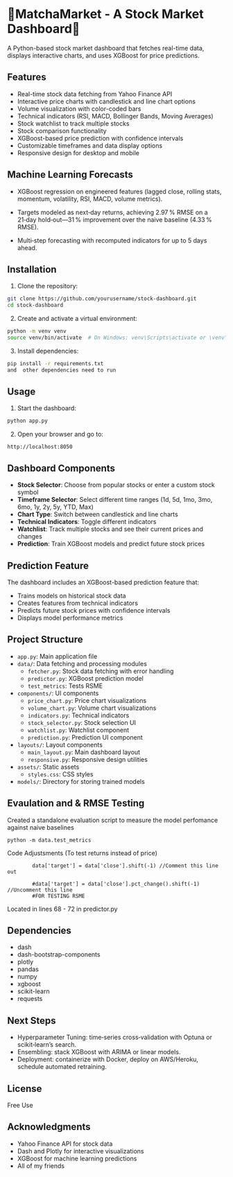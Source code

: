 # 🍵MatchaMarket - A Stock Market Dashboard🍵

A Python-based stock market dashboard that fetches real-time data, displays interactive charts, and uses XGBoost for price predictions.

## Features

- Real-time stock data fetching from Yahoo Finance API
- Interactive price charts with candlestick and line chart options
- Volume visualization with color-coded bars
- Technical indicators (RSI, MACD, Bollinger Bands, Moving Averages)
- Stock watchlist to track multiple stocks
- Stock comparison functionality
- XGBoost-based price prediction with confidence intervals
- Customizable timeframes and data display options
- Responsive design for desktop and mobile

## Machine Learning Forecasts
- XGBoost regression on engineered features (lagged close, rolling stats, momentum, volatility, RSI, MACD, volume metrics).

- Targets modeled as next‑day returns, achieving 2.97 % RMSE on a 21‑day hold‑out—31 % improvement over the naive baseline (4.33 % RMSE).

- Multi‑step forecasting with recomputed indicators for up to 5 days ahead.
  
## Installation

1. Clone the repository:
```bash
git clone https://github.com/yourusername/stock-dashboard.git
cd stock-dashboard
```

2. Create and activate a virtual environment:
```bash
python -m venv venv
source venv/bin/activate  # On Windows: venv\Scripts\activate or \venv\Scripts\Activate.ps1
```

3. Install dependencies:
```bash
pip install -r requirements.txt
and  other dependencies need to run
```

## Usage

1. Start the dashboard:
```bash
python app.py
```

2. Open your browser and go to:
```
http://localhost:8050 
```

## Dashboard Components

- **Stock Selector**: Choose from popular stocks or enter a custom stock symbol
- **Timeframe Selector**: Select different time ranges (1d, 5d, 1mo, 3mo, 6mo, 1y, 2y, 5y, YTD, Max)
- **Chart Type**: Switch between candlestick and line charts
- **Technical Indicators**: Toggle different indicators
- **Watchlist**: Track multiple stocks and see their current prices and changes
- **Prediction**: Train XGBoost models and predict future stock prices

## Prediction Feature

The dashboard includes an XGBoost-based prediction feature that:
- Trains models on historical stock data
- Creates features from technical indicators
- Predicts future stock prices with confidence intervals
- Displays model performance metrics

## Project Structure

- `app.py`: Main application file
- `data/`: Data fetching and processing modules
  - `fetcher.py`: Stock data fetching with error handling
  - `predictor.py`: XGBoost prediction model
  - `test_metrics`: Tests RSME 
- `components/`: UI components
  - `price_chart.py`: Price chart visualizations
  - `volume_chart.py`: Volume chart visualizations
  - `indicators.py`: Technical indicators
  - `stock_selector.py`: Stock selection UI
  - `watchlist.py`: Watchlist component
  - `prediction.py`: Prediction UI component
- `layouts/`: Layout components
  - `main_layout.py`: Main dashboard layout
  - `responsive.py`: Responsive design utilities
- `assets/`: Static assets
  - `styles.css`: CSS styles
- `models/`: Directory for storing trained models

## Evaulation and & RMSE Testing 
Created a standalone evaluation script to measure the model perfomance against naive baselines

```python -m data.test_metrics```

Code Adjustsments (To test returns instead of price)
```  # Target variable (next day's closing price)
        data['target'] = data['close'].shift(-1) //Comment this line out
        
        #data['target'] = data['close'].pct_change().shift(-1) //Uncomment this line
        #FOR TESTING RSME
```
Located in lines 68 - 72 in predictor.py 

## Dependencies

- dash
- dash-bootstrap-components
- plotly
- pandas
- numpy
- xgboost
- scikit-learn
- requests

## Next Steps

- Hyperparameter Tuning: time‑series cross‑validation with Optuna or scikit‑learn’s search.
- Ensembling: stack XGBoost with ARIMA or linear models.
- Deployment: containerize with Docker, deploy on AWS/Heroku, schedule automated retraining.
  
## License

Free Use

## Acknowledgments

- Yahoo Finance API for stock data
- Dash and Plotly for interactive visualizations
- XGBoost for machine learning predictions
- All of my friends
